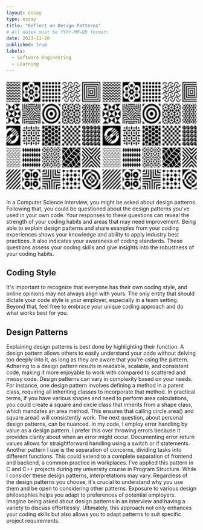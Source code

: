 ```yaml
---
layout: essay
type: essay
title: "Reflect on Design Patterns"
# All dates must be YYYY-MM-DD format!
date: 2023-11-20
published: true
labels:
  - Software Engineering
  - Learning
---
```


<img height ="300px" class="rounded float-start pe-4" src="../img/designpattern.png">

In a Computer Science interview, you might be asked about design patterns. Following that, you could be questioned about the design patterns you've used in your own code. Your responses to these questions can reveal the strength of your coding habits and areas that may need improvement. Being able to explain design patterns and share examples from your coding experiences shows your knowledge and ability to apply industry best practices. It also indicates your awareness of coding standards. These questions assess your coding skills and give insights into the robustness of your coding habits.
## Coding Style
It's important to recognize that everyone has their own coding style, and online opinions may not always align with yours. The only entity that should dictate your code style is your employer, especially in a team setting. Beyond that, feel free to embrace your unique coding approach and do what works best for you.
## Design Patterns

Explaining design patterns is best done by highlighting their function. A design pattern allows others to easily understand your code without delving too deeply into it, as long as they are aware that you're using the pattern. Adhering to a design pattern results in readable, scalable, and consistent code, making it more enjoyable to work with compared to scattered and messy code. Design patterns can vary in complexity based on your needs.
For instance, one design pattern involves defining a method in a parent class, requiring all inheriting classes to incorporate that method. In practical terms, if you have various shapes and need to perform area calculations, you could create a square and circle class that inherits from a shape class, which mandates an area method. This ensures that calling circle.area() and square.area() will consistently work.
The next question, about personal design patterns, can be nuanced. In my code, I employ error handling by value as a design pattern. I prefer this over throwing errors because it provides clarity about when an error might occur. Documenting error return values allows for straightforward handling using a switch or if statements. Another pattern I use is the separation of concerns, dividing tasks into different functions. This could extend to a complete separation of frontend and backend, a common practice in workplaces. I've applied this pattern in C and C++ projects during my university course in Program Structure. While I consider these design patterns, interpretations may vary.
Regardless of the design patterns you choose, it's crucial to understand why you use them and be open to considering other patterns. Exposure to various design philosophies helps you adapt to preferences of potential employers. Imagine being asked about design patterns in an interview and having a variety to discuss effortlessly. Ultimately, this approach not only enhances your coding skills but also allows you to adapt patterns to suit specific project requirements.



